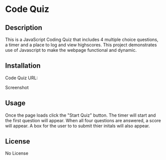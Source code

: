# Code Quiz

## Description

This is a JavaScript Coding Quiz that includes 4 multiple choice questions, a timer and a place to log and view highscores. This project demonstrates use of Javascript to make the webpage functional and dynamic.  

## Installation

Code Quiz URL: 

Screenshot

## Usage

Once the page loads click the "Start Quiz" button.  The timer will start and the first question will appear.  When all four questions are answered, a score will appear.  A box for the user to to submit thier initals will also appear. 

## License

No License
